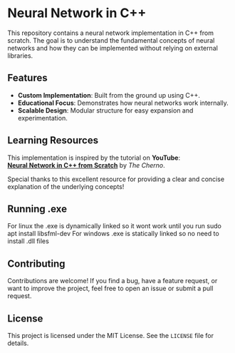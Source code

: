 # Neural Network in C++

This repository contains a neural network implementation in C++ from scratch. The goal is to understand the fundamental concepts of neural networks and how they can be implemented without relying on external libraries.

## Features

- **Custom Implementation**: Built from the ground up using C++.
- **Educational Focus**: Demonstrates how neural networks work internally.
- **Scalable Design**: Modular structure for easy expansion and experimentation.

## Learning Resources

This implementation is inspired by the tutorial on **YouTube**:  
[**Neural Network in C++ from Scratch**](https://www.youtube.com/watch?v=ntKn5TPHHAk&t=945s) by *The Cherno*.

Special thanks to this excellent resource for providing a clear and concise explanation of the underlying concepts!

## Running .exe 
For linux the .exe is dynamically linked so it wont work until you run sudo apt install libsfml-dev
For windows .exe is statically linked so no need to install .dll files

## Contributing

Contributions are welcome! If you find a bug, have a feature request, or want to improve the project, feel free to open an issue or submit a pull request.

## License

This project is licensed under the MIT License. See the `LICENSE` file for details.
